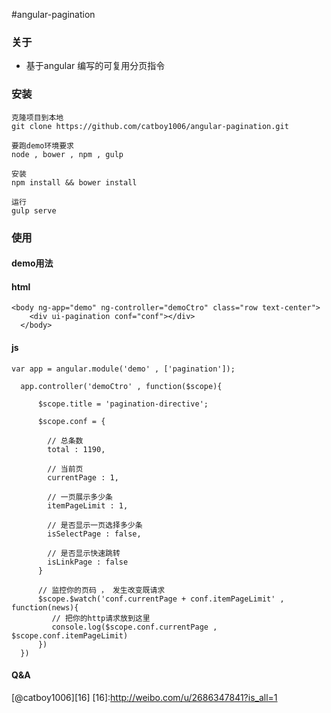 #angular-pagination


### 关于
* 基于angular 编写的可复用分页指令



### 安装
```
克隆项目到本地
git clone https://github.com/catboy1006/angular-pagination.git

要跑demo环境要求
node , bower , npm , gulp

安装
npm install && bower install

运行
gulp serve

```

### 使用
#### demo用法
#### html
```
<body ng-app="demo" ng-controller="demoCtro" class="row text-center">
    <div ui-pagination conf="conf"></div>
  </body>

```

#### js
```
var app = angular.module('demo' , ['pagination']);

  app.controller('demoCtro' , function($scope){

      $scope.title = 'pagination-directive';

      $scope.conf = {

        // 总条数
        total : 1190,

        // 当前页
        currentPage : 1,

        // 一页展示多少条
        itemPageLimit : 1,

        // 是否显示一页选择多少条
        isSelectPage : false,

        // 是否显示快速跳转
        isLinkPage : false
      }

      // 监控你的页码 ， 发生改变既请求
      $scope.$watch('conf.currentPage + conf.itemPageLimit' , function(news){
         // 把你的http请求放到这里
         console.log($scope.conf.currentPage , $scope.conf.itemPageLimit)
      })
  })

```
#### Q&A
[@catboy1006][16]
[16]:http://weibo.com/u/2686347841?is_all=1


